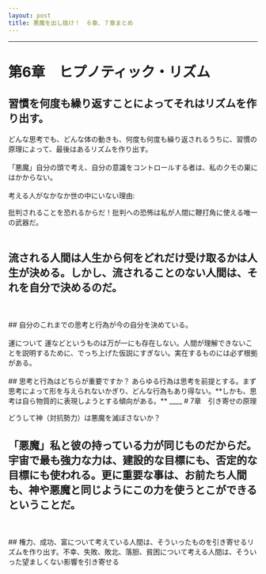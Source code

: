 ```yaml
---
layout: post
title: 悪魔を出し抜け！　６章、７章まとめ
---
```

____

# 第6章　ヒプノティック・リズム

## 習慣を何度も繰り返すことによってそれはリズムを作り出す。

どんな思考でも、どんな体の動きも、何度も何度も繰り返されるうちに、習慣の原理によって、最後はあるリズムを作り出す。
<br/>
<br/>
「悪魔」自分の頭で考え、自分の意識をコントロールする者は、私のクモの巣にはかからない。
<br/>
<br/>
考える人がなかなか世の中にいない理由:

批判されることを恐れるからだ！批判への恐怖は私が人間に鞭打角に使える唯一の武器だ。
<br/>
<br/>
## 流される人間は人生から何をどれだけ受け取るかは人生が決める。しかし、流されることのない人間は、それを自分で決めるのだ。
<br/>
<br/>
## 自分のこれまでの思考と行為が今の自分を決めている。
<br/>
<br/>
運について
運などというものは万が一にも存在しない。人間が理解できないことを説明するために、でっち上げた仮説にすぎない。実在するものには必ず根拠がある。
<br/>
<br>
## 思考と行為はどちらが重要ですか？
あらゆる行為は思考を前提とする。まず思考によって形を与えられないかぎり、どんな行為もあり得ない。**しかも、思考は自ら物質的に表現しようとする傾向がある。**
____
# 7章　引き寄せの原理

どうして神（対抗勢力）は悪魔を滅ぼさないか？
## 「悪魔」私と彼の持っている力が同じものだからだ。宇宙で最も強力な力は、建設的な目標にも、否定的な目標にも使われる。更に重要な事は、お前たち人間も、神や悪魔と同じようにこの力を使うとこができるということだ。
<br/>
<br/>
## 権力、成功、富について考えている人間は、そういったものを引き寄せるリズムを作り出す。不幸、失敗、敗北、落胆、貧困について考える人間は、そういった望ましくない影響を引き寄せる
